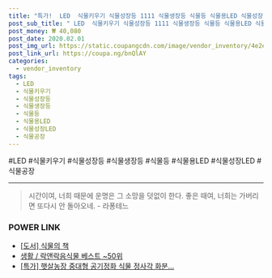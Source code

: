 ```yaml
--- 
title: "특가!  LED  식물키우기 식물성장등 1111 식물생장등 식물등 식물용LED 식물성장LED 식물공장 본상품..." 
post_sub_title: " LED  식물키우기 식물성장등 1111 식물생장등 식물등 식물용LED 식물성장LED 식물공장 본상품선택111 식물농장 식물조명 식물LED" 
post_money: ₩ 40,080 
post_date: 2020.02.01 
post_img_url: https://static.coupangcdn.com/image/vendor_inventory/4e2e/e5e8e834ceb98df00da942ce08fee4547084d0848063842fdfd0fc59e5b8.jpg 
post_link_url: https://coupa.ng/bnQlAY 
categories: 
  - vendor_inventory 
tags: 
  - LED 
  - 식물키우기 
  - 식물성장등 
  - 식물생장등 
  - 식물등 
  - 식물용LED 
  - 식물성장LED 
  - 식물공장 
--- 
```

  #LED #식물키우기 #식물성장등 #식물생장등 #식물등 #식물용LED #식물성장LED #식물공장 
<hr> 

> 시간이여, 너희 때문에 운명은 그 소망을 덧없이 한다. 좋은 때여, 너희는 가버리면 또다시 안 돌아오네. - 라퐁테느 


### POWER LINK

* <a href="https://blog.naver.com/fasyy4321/221783505294" target="_blank">[도서] 식물의 책</a>
* <a href="https://blog.naver.com/santokki14/221785288510" target="_blank">생활 / 락앤락음식물 베스트 ~50위</a>
* <a href="https://blog.naver.com/sakai111/221791232720" target="_blank">[특가] 햇살농장 중대형 공기정화 식물 정사각 화분...</a>
